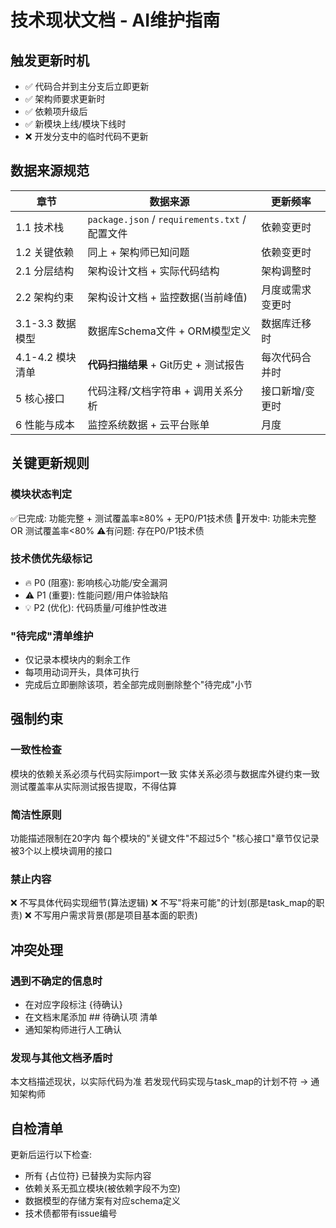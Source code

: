 # 技术现状文档 - AI维护指南

## 触发更新时机
- ✅ 代码合并到主分支后立即更新
- ✅ 架构师要求更新时
- ✅ 依赖项升级后
- ✅ 新模块上线/模块下线时
- ❌ 开发分支中的临时代码不更新

## 数据来源规范
| 章节 | 数据来源 | 更新频率 |  
|------|----------|----------|  
| 1.1 技术栈 | `package.json` / `requirements.txt` / 配置文件 | 依赖变更时 |  
| 1.2 关键依赖 | 同上 + 架构师已知问题 | 依赖变更时 |  
| 2.1 分层结构 | 架构设计文档 + 实际代码结构 | 架构调整时 |  
| 2.2 架构约束 | 架构设计文档 + 监控数据(当前峰值) | 月度或需求变更时 |  
| 3.1-3.3 数据模型 | 数据库Schema文件 + ORM模型定义 | 数据库迁移时 |  
| 4.1-4.2 模块清单 | **代码扫描结果** + Git历史 + 测试报告 | 每次代码合并时 |  
| 5 核心接口 | 代码注释/文档字符串 + 调用关系分析 | 接口新增/变更时 |  
| 6 性能与成本 | 监控系统数据 + 云平台账单 | 月度 |  

## 关键更新规则

### 模块状态判定
✅已完成: 功能完整 + 测试覆盖率≥80% + 无P0/P1技术债
🚧开发中: 功能未完整 OR 测试覆盖率<80%
⚠️有问题: 存在P0/P1技术债

### 技术债优先级标记
- 🔥 P0 (阻塞): 影响核心功能/安全漏洞
- ⚠️ P1 (重要): 性能问题/用户体验缺陷
- 💡 P2 (优化): 代码质量/可维护性改进

### "待完成"清单维护
- 仅记录本模块内的剩余工作
- 每项用动词开头，具体可执行
- 完成后立即删除该项，若全部完成则删除整个"待完成"小节


## 强制约束
### 一致性检查
模块的依赖关系必须与代码实际import一致
实体关系必须与数据库外键约束一致
测试覆盖率从实际测试报告提取，不得估算

### 简洁性原则
功能描述限制在20字内
每个模块的"关键文件"不超过5个
"核心接口"章节仅记录被3个以上模块调用的接口

### 禁止内容
❌ 不写具体代码实现细节(算法逻辑)
❌ 不写"将来可能"的计划(那是task_map的职责)
❌ 不写用户需求背景(那是项目基本面的职责)


## 冲突处理
### 遇到不确定的信息时

- 在对应字段标注 {待确认}
- 在文档末尾添加 ## 待确认项 清单
- 通知架构师进行人工确认

### 发现与其他文档矛盾时
本文档描述现状，以实际代码为准
若发现代码实现与task_map的计划不符 → 通知架构师

## 自检清单
更新后运行以下检查:
- 所有 {占位符} 已替换为实际内容
- 依赖关系无孤立模块(被依赖字段不为空)
- 数据模型的存储方案有对应schema定义
- 技术债都带有issue编号
